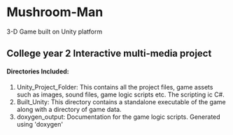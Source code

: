 # Mushroom-Man
3-D Game built on Unity platform

## College year 2 Interactive multi-media project  

#### Directories Included:
1. Unity_Project_Folder: This contains all the project files, game assets such as images, sound files, game logic scripts etc. The scripting ic C#.
2. Built_Unity: This directory contains a standalone executable of the game along with a directory of game data.
3. doxygen_output: Documentation for the game logic scripts. Generated using 'doxygen'


